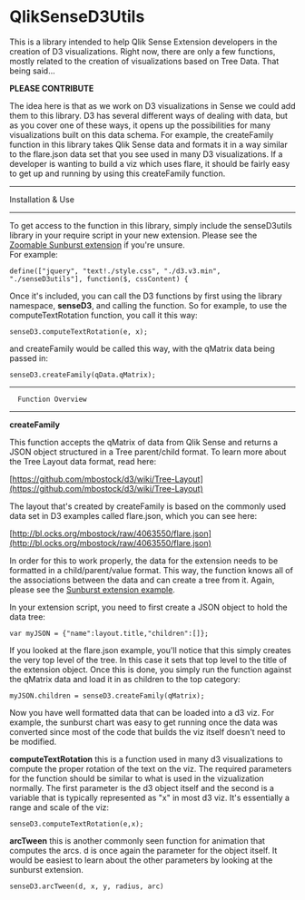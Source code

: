 QlikSenseD3Utils
================
This is a library intended to help Qlik Sense Extension developers in the creation of D3 visualizations.  Right now, there are only a few functions, mostly related to the creation of visualizations based on Tree Data. That being said...

**PLEASE CONTRIBUTE**

The idea here is that as we work on D3 visualizations in Sense we could add them to this library.  D3 has several different ways of dealing with data, but as you cover one of these ways, it opens up the possibilities for many visualizations built on this data schema.
For example, the createFamily function in this library takes Qlik Sense data and formats it in a way similar to the flare.json data set that you see used in many D3 visualizations.  If a developer is wanting to build a viz which uses flare, it should be fairly easy to get up and running by using this createFamily function.

*********************************
Installation & Use
*********************************
To get access to the function in this library, simply include the senseD3utils library in your require script in your new extension.  Please see the [Zoomable Sunburst extension](https://github.com/brianwmunz/QlikSenseD3ZoomableSunbust) if you're unsure.  
For example:
```
define(["jquery", "text!./style.css", "./d3.v3.min", "./senseD3utils"], function($, cssContent) {

```
Once it's included, you can call the D3 functions by first using the library namespace, **senseD3**, and calling the function.  So for example, to use the computeTextRotation function, you call it this way:
```
senseD3.computeTextRotation(e, x);
```
and createFamily would be called this way, with the qMatrix data being passed in:
```
senseD3.createFamily(qData.qMatrix);
```


*********************************
      Function Overview       
*********************************
**createFamily**

This function accepts the qMatrix of data from Qlik Sense and returns a JSON object structured in a Tree parent/child format. 
To learn more about the Tree Layout data format, read here:

[https://github.com/mbostock/d3/wiki/Tree-Layout](https://github.com/mbostock/d3/wiki/Tree-Layout)

The layout that's created by createFamily is based on the commonly used data set in D3 examples called flare.json, which you can see here:  

[http://bl.ocks.org/mbostock/raw/4063550/flare.json](http://bl.ocks.org/mbostock/raw/4063550/flare.json)

In order for this to work properly, the data for the extension needs to be formatted in a child/parent/value format.  This way, the function knows all of the associations between the data and can create a tree from it.  Again, please see the [Sunburst extension example](https://github.com/brianwmunz/QlikSenseD3ZoomableSunbust).

In your extension script, you need to first create a JSON object to hold the data tree:
```
var myJSON = {"name":layout.title,"children":[]};
```
If you looked at the flare.json example, you'll notice that this simply creates the very top level of the tree.  In this case it sets that top level to the title of the extension object.
Once this is done, you simply run the function against the qMatrix data and load it in as children to the top category:
```
myJSON.children = senseD3.createFamily(qMatrix);
```
Now you have well formatted data that can be loaded into a d3 viz.  For example, the sunburst chart was easy to get running once the data was converted since most of the code that builds the viz itself doesn't need to be modified.

**computeTextRotation**
this is a function used in many d3 visualizations to compute the proper rotation of the text on the viz.  The required parameters for the function should be similar to what is used in the vizualization normally.  The first parameter is the d3 object itself and the second is a variable that is typically represented as "x" in most d3 viz.  It's essentially a range and scale of the viz:
```
senseD3.computeTextRotation(e,x);
```

**arcTween**
this is another commonly seen function for animation that computes the arcs.  d is once again the parameter for the object itself.  It would be easiest to learn about the other parameters by looking at the sunburst extension.
```
senseD3.arcTween(d, x, y, radius, arc)
```